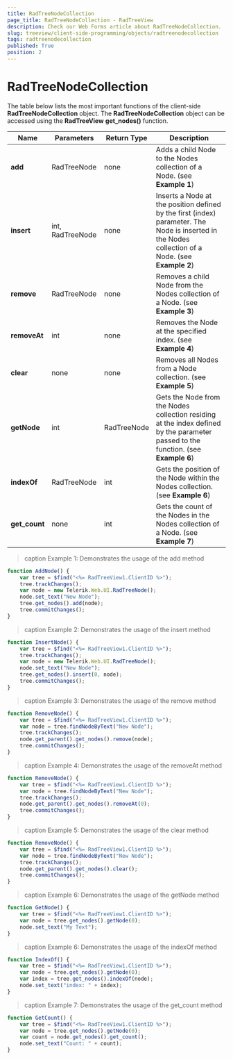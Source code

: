 ```yaml
---
title: RadTreeNodeCollection
page_title: RadTreeNodeCollection - RadTreeView
description: Check our Web Forms article about RadTreeNodeCollection.
slug: treeview/client-side-programming/objects/radtreenodecollection
tags: radtreenodecollection
published: True
position: 2
---
```


# RadTreeNodeCollection



The table below lists the most important functions of the client-side **RadTreeNodeCollection** object. The **RadTreeNodeCollection** object can be accessed using the **RadTreeView** **get_nodes()** function.



| Name | Parameters | Return Type | Description |
| ------ | ------ | ------ | ------ |
| **add** |RadTreeNode|none|Adds a child Node to the Nodes collection of a Node. (see **Example 1**)|
|  **insert**  | int, RadTreeNode | none | Inserts a Node at the position defined by the first (index) parameter. The Node is inserted in the Nodes collection of a Node. (see **Example 2**)|
|  **remove**  | RadTreeNode | none | Removes a child Node from the Nodes collection of a Node. (see **Example 3**)|
|  **removeAt**  | int | none | Removes the Node at the specified index. (see **Example 4**)|
|  **clear**  | none | none | Removes all Nodes from a Node collection. (see **Example 5**)|
|  **getNode**  | int | RadTreeNode | Gets the Node from the Nodes collection residing at the index defined by the parameter passed to the function. (see **Example 6**)|
|  **indexOf**  | RadTreeNode | int | Gets the position of the Node within the Nodes collection. (see **Example 6**)|
|  **get_count**  | none | int | Gets the count of the Nodes in the Nodes collection of a Node. (see **Example 7**)|


>caption Example 1: Demonstrates the usage of the add method
````JavaScript
function AddNode() {
    var tree = $find("<%= RadTreeView1.ClientID %>");
    tree.trackChanges();
    var node = new Telerik.Web.UI.RadTreeNode();
    node.set_text("New Node");
    tree.get_nodes().add(node);
    tree.commitChanges();
}		
````

>caption Example 2: Demonstrates the usage of the insert method
````JavaScript
function InsertNode() {
    var tree = $find("<%= RadTreeView1.ClientID %>");
    tree.trackChanges();
    var node = new Telerik.Web.UI.RadTreeNode();
    node.set_text("New Node");
    tree.get_nodes().insert(0, node);
    tree.commitChanges();
}		
````

>caption Example 3: Demonstrates the usage of the remove method
````JavaScript
function RemoveNode() {
    var tree = $find("<%= RadTreeView1.ClientID %>");
    var node = tree.findNodeByText("New Node");
    tree.trackChanges();
    node.get_parent().get_nodes().remove(node);
    tree.commitChanges();
}		
````

>caption Example 4: Demonstrates the usage of the removeAt method
````JavaScript
function RemoveNode() {
    var tree = $find("<%= RadTreeView1.ClientID %>");
    var node = tree.findNodeByText("New Node");
    tree.trackChanges();
    node.get_parent().get_nodes().removeAt(0);
    tree.commitChanges();
}		
````

>caption Example 5: Demonstrates the usage of the clear method
````JavaScript
function RemoveNode() {
    var tree = $find("<%= RadTreeView1.ClientID %>");
    var node = tree.findNodeByText("New Node");
    tree.trackChanges();
    node.get_parent().get_nodes().clear();
    tree.commitChanges();
}		
````

>caption Example 6: Demonstrates the usage of the getNode method
````JavaScript
function GetNode() {
    var tree = $find("<%= RadTreeView1.ClientID %>");
    var node = tree.get_nodes().getNode(0);
    node.set_text("My Text");
}	
````

>caption Example 6: Demonstrates the usage of the indexOf method
````JavaScript
function IndexOf() {
    var tree = $find("<%= RadTreeView1.ClientID %>");
    var node = tree.get_nodes().getNode(0);
    var index = tree.get_nodes().indexOf(node);
    node.set_text("index: " + index);
}		
````

>caption Example 7: Demonstrates the usage of the get_count method
````JavaScript
function GetCount() {
    var tree = $find("<%= RadTreeView1.ClientID %>");
    var node = tree.get_nodes().getNode(0);
    var count = node.get_nodes().get_count();
    node.set_text("Count: " + count);
}	
````

